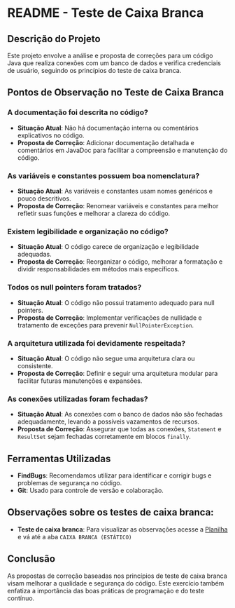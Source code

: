 # README - Teste de Caixa Branca

## Descrição do Projeto
Este projeto envolve a análise e proposta de correções para um código Java que realiza conexões com um banco de dados e verifica credenciais de usuário, seguindo os princípios do teste de caixa branca.

## Pontos de Observação no Teste de Caixa Branca

### A documentação foi descrita no código?
- **Situação Atual**: Não há documentação interna ou comentários explicativos no código.
- **Proposta de Correção**: Adicionar documentação detalhada e comentários em JavaDoc para facilitar a compreensão e manutenção do código.

### As variáveis e constantes possuem boa nomenclatura?
- **Situação Atual**: As variáveis e constantes usam nomes genéricos e pouco descritivos.
- **Proposta de Correção**: Renomear variáveis e constantes para melhor refletir suas funções e melhorar a clareza do código.

### Existem legibilidade e organização no código?
- **Situação Atual**: O código carece de organização e legibilidade adequadas.
- **Proposta de Correção**: Reorganizar o código, melhorar a formatação e dividir responsabilidades em métodos mais específicos.

### Todos os null pointers foram tratados?
- **Situação Atual**: O código não possui tratamento adequado para null pointers.
- **Proposta de Correção**: Implementar verificações de nullidade e tratamento de exceções para prevenir `NullPointerException`.

### A arquitetura utilizada foi devidamente respeitada?
- **Situação Atual**: O código não segue uma arquitetura clara ou consistente.
- **Proposta de Correção**: Definir e seguir uma arquitetura modular para facilitar futuras manutenções e expansões.

### As conexões utilizadas foram fechadas?
- **Situação Atual**: As conexões com o banco de dados não são fechadas adequadamente, levando a possíveis vazamentos de recursos.
- **Proposta de Correção**: Assegurar que todas as conexões, `Statement` e `ResultSet` sejam fechadas corretamente em blocos `finally`.

## Ferramentas Utilizadas
- **FindBugs**: Recomendamos utilizar para identificar e corrigir bugs e problemas de segurança no código.
- **Git**: Usado para controle de versão e colaboração.

## Observações sobre os testes de caixa branca:
- **Teste de caixa branca**: Para visualizar as observações acesse a [Planilha](https://docs.google.com/spreadsheets/d/1WgZ5lpHDEd8cVqfdenVvF3V6-dxjeqnROvDYtFF5kqU/edit?usp=sharing) e vá até a aba `CAIXA BRANCA (ESTÁTICO)`

## Conclusão
As propostas de correção baseadas nos princípios de teste de caixa branca visam melhorar a qualidade e segurança do código. Este exercício também enfatiza a importância das boas práticas de programação e do teste contínuo.
